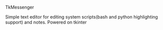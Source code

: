 TkMessenger


Simple text editor for editing system scripts(bash and python highlighting support) and notes. Powered on tkinter
